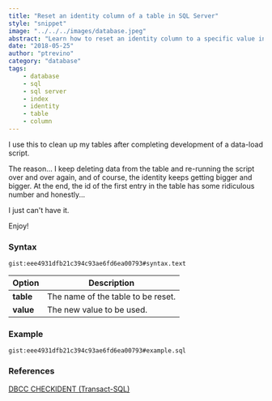 ```yaml
---
title: "Reset an identity column of a table in SQL Server"
style: "snippet"
image: "../../../images/database.jpeg"
abstract: "Learn how to reset an identity column to a specific value in SQL Server."
date: "2018-05-25"
author: "ptrevino"
category: "database"
tags:
    - database
    - sql
    - sql server
    - index
    - identity
    - table
    - column
---
```


<div class="tldr" markdown="true">

  I use this to clean up my tables after completing development of a data-load script.  

  The reason... I keep deleting data from the table and re-running the script over and over again, and 
  of course, the identity keeps getting bigger and bigger. At the end, the id of the first entry in the 
  table has some ridiculous number and honestly...  

  I just can't have it.

  Enjoy!

</div>

<!-- start:abstract -->

### Syntax

`gist:eee4931dfb21c394c93ae6fd6ea00793#syntax.text`

| Option    | Description                        |
| --------- | ---------------------------------- |
| **table** | The name of the table to be reset. |
| **value** | The new value to be used.          |

<!-- end:abstract -->  

### Example

`gist:eee4931dfb21c394c93ae6fd6ea00793#example.sql`

### References
[DBCC CHECKIDENT &#40;Transact-SQL&#41;](https://docs.microsoft.com/en-us/sql/t-sql/database-console-commands/dbcc-checkident-transact-sql?view=sql-server-2017) 
